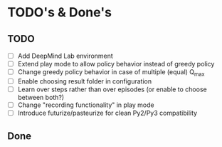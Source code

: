 # TODO's & Done's

## TODO
- [ ] Add DeepMind Lab environment
- [ ] Extend play mode to allow policy behavior instead of greedy policy
- [ ] Change greedy policy behavior in case of multiple (equal) Q<sub>max</sub>
- [ ] Enable choosing result folder in configuration
- [ ] Learn over steps rather than over episodes (or enable to choose between both?)
- [ ] Change "recording functionality" in play mode
- [ ] Introduce futurize/pasteurize for clean Py2/Py3 compatibility

## Done


